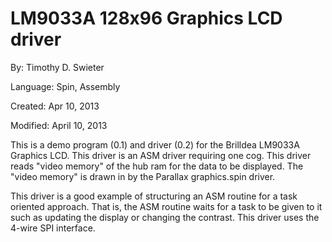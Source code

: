 # LM9033A 128x96 Graphics LCD driver

By: Timothy D. Swieter

Language: Spin, Assembly

Created: Apr 10, 2013

Modified: April 10, 2013

This is a demo program (0.1) and driver (0.2) for the Brilldea LM9033A Graphics LCD. This driver is an ASM driver requiring one cog. This driver reads "video memory" of the hub ram for the data to be displayed. The "video memory" is drawn in by the Parallax graphics.spin driver.

This driver is a good example of structuring an ASM routine for a task oriented approach. That is, the ASM routine waits for a task to be given to it such as updating the display or changing the contrast. This driver uses the 4-wire SPI interface.
